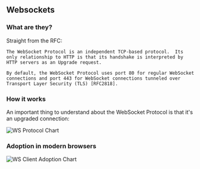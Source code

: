 ## Websockets

### What are they?

Straight from the RFC:

```
The WebSocket Protocol is an independent TCP-based protocol.  Its
only relationship to HTTP is that its handshake is interpreted by
HTTP servers as an Upgrade request.

By default, the WebSocket Protocol uses port 80 for regular WebSocket
connections and port 443 for WebSocket connections tunneled over
Transport Layer Security (TLS) [RFC2818].
```

### How it works

An important thing to understand about the WebSocket Protocol is that it's an upgraded connection:

![WS Protocol Chart](http://cdn.jsears.co/protocol-chart.png "WS Protocol Chart")

### Adoption in modern browsers

![WS Client Adoption Chart](http://cdn.jsears.co/websocket-adoption-chart.png "WS Client Adoption Chart")

